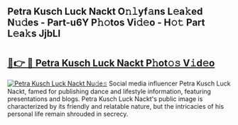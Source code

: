 ## Petra Kusch Luck Nackt O𝚗𝚕yf𝚊ns L𝚎a𝚔ed N𝚞𝚍es - Part-u6Y P𝚑𝚘tos Vi𝚍𝚎o - H𝚘𝚝 Part L𝚎a𝚔s JjbLl

# <h2><a href="http://kf4fr4f.oniu.top/?m=Petra+Kusch+Luck+Nackt">🔗👉 🔴 Petra Kusch Luck Nackt P𝚑ot𝚘𝚜 V𝚒d𝚎o</a></h2>

[![Petra Kusch Luck Nackt Nu𝚍e𝚜](https://i.imgur.com/0qMVB7G.gif)](http://kf4fr4f.oniu.top/?m=Petra+Kusch+Luck+Nackt)
Social media influencer Petra Kusch Luck Nackt, famed for publishing dance and lifestyle information, featuring presentations and blogs. Petra Kusch Luck Nackt's public image is characterized by its friendly and relatable nature, but the intricacies of his personal life remain shrouded in secrecy.  
